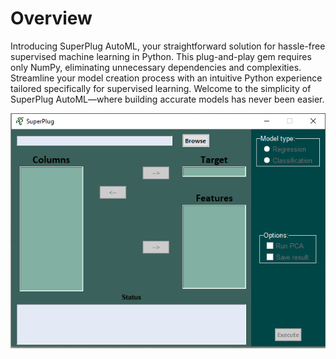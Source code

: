 # Overview
Introducing SuperPlug AutoML, your straightforward solution for hassle-free supervised machine learning in Python. This plug-and-play gem requires only NumPy, eliminating unnecessary dependencies and complexities. Streamline your model creation process with an intuitive Python experience tailored specifically for supervised learning. Welcome to the simplicity of SuperPlug AutoML—where building accurate models has never been easier.

![alt text](main_page.PNG)

